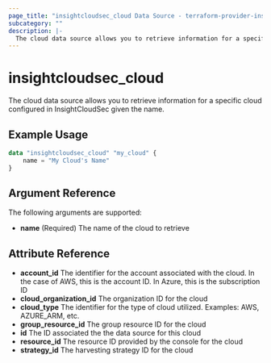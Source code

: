 ```yaml
---
page_title: "insightcloudsec_cloud Data Source - terraform-provider-insightcloudsec"
subcategory: ""
description: |-
  The cloud data source allows you to retrieve information for a specific cloud configured in InsightCloudSec given the name.  
---
```


# insightcloudsec_cloud

The cloud data source allows you to retrieve information for a specific cloud configured in InsightCloudSec given the name.  

## Example Usage

```terraform
data "insightcloudsec_cloud" "my_cloud" {
    name = "My Cloud's Name"
}

```


<!-- schema generated by tfplugindocs -->
## Argument Reference

The following arguments are supported:

- **name** (Required) The name of the cloud to retrieve

## Attribute Reference

- **account_id** The identifier for the account associated with the cloud.  In the case of AWS, this is the account ID.  In Azure, this is the subscription ID
- **cloud_organization_id** The organization ID for the cloud
- **cloud_type** The identifier for the type of cloud utilized.  Examples:  AWS, AZURE_ARM, etc.
- **group_resource_id** The group resource ID for the cloud
- **id** The ID associated the the data source for this cloud
- **resource_id** The resource ID provided by the console for the cloud
- **strategy_id** The harvesting strategy ID for the cloud


